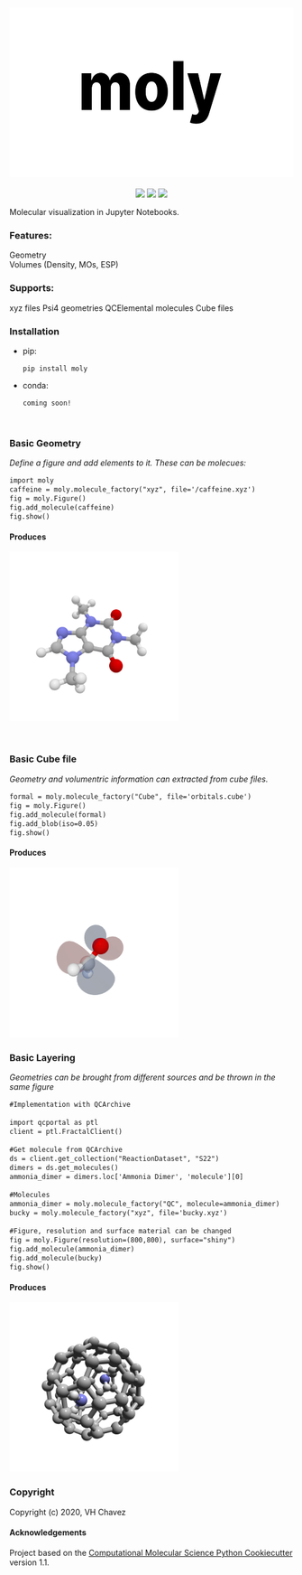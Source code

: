 <p align="center">
<br>
<img src="media/title.png" alt="moly" height=300> <br><br>
<a href="https://travis-ci.com/VHChavez/moly"><img src="https://travis-ci.com/VHChavez/moly.svg?branch=master" /></a>  
<a href="https://lgtm.com/projects/g/VHchavez/moly/context:python"><img src="https://img.shields.io/lgtm/grade/python/g/VHchavez/moly.svg?logo=lgtm&logoWidth=18" /></a>  
<a href="https://opensource.org/licenses/BSD-3-Clause"><img src="https://img.shields.io/badge/License-BSD%203--Clause-blue.svg" /></a>
<br>
</p>


Molecular visualization in Jupyter Notebooks. 


### Features:  
Geometry  
Volumes (Density, MOs, ESP)  

### Supports:
xyz files
Psi4 geometries
QCElemental molecules
Cube files

### Installation 
* pip:
    ```
    pip install moly
     ```
* conda:
    ```
    coming soon!
    ```
      
<br>

 
### Basic Geometry
*Define a figure and add elements to it. These can be molecues:*
 
 ```
 import moly
 caffeine = moly.molecule_factory("xyz", file='/caffeine.xyz')
 fig = moly.Figure()
 fig.add_molecule(caffeine)
 fig.show()
 ```
 
#### Produces
<img src="/media/caffeine.png" alt="caffeine" height=300> <br>

<br>

### Basic Cube file 
*Geometry and volumentric information can extracted from cube files.*
 ```
formal = moly.molecule_factory("Cube", file='orbitals.cube')
fig = moly.Figure()
fig.add_molecule(formal)
fig.add_blob(iso=0.05)
fig.show()
 ```
 #### Produces
  <img src="/media/formaldehyde.png" alt="formal" height=300> <br>
  
  
### Basic Layering
*Geometries can be brought from different sources and be thrown in the same figure*
 ```
#Implementation with QCArchive

import qcportal as ptl
client = ptl.FractalClient()

#Get molecule from QCArchive
ds = client.get_collection("ReactionDataset", "S22")
dimers = ds.get_molecules()
ammonia_dimer = dimers.loc['Ammonia Dimer', 'molecule'][0]

#Molecules
ammonia_dimer = moly.molecule_factory("QC", molecule=ammonia_dimer)
bucky = moly.molecule_factory("xyz", file='bucky.xyz')

#Figure, resolution and surface material can be changed
fig = moly.Figure(resolution=(800,800), surface="shiny")
fig.add_molecule(ammonia_dimer)
fig.add_molecule(bucky)
fig.show()
 ```
 
  #### Produces
  <img src="/media/bucky.png" alt="bucky" height=300> <br>
 

 

### Copyright
Copyright (c) 2020, VH Chavez


#### Acknowledgements
Project based on the 
[Computational Molecular Science Python Cookiecutter](https://github.com/molssi/cookiecutter-cms) version 1.1.
